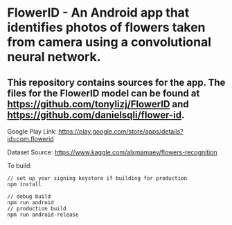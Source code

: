 # FlowerID - An Android app that identifies photos of flowers taken from camera using a convolutional neural network.

## This repository contains sources for the app. The files for the FlowerID model can be found at https://github.com/tonylizj/FlowerID and https://github.com/danielsqli/flower-id.

Google Play Link: https://play.google.com/store/apps/details?id=com.flowerid

Dataset Source:
https://www.kaggle.com/alxmamaev/flowers-recognition

To build:
```
// set up your signing keystore if building for production
npm install

// debug build
npm run android
// production build
npm run android-release
